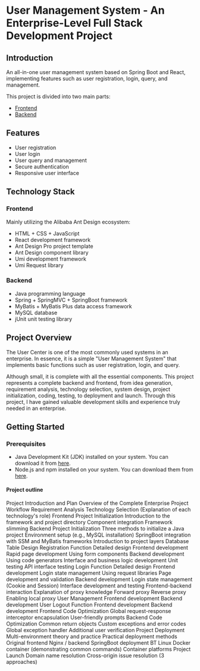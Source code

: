 # User Management System - An Enterprise-Level Full Stack Development Project

## Introduction
An all-in-one user management system based on Spring Boot and React, implementing features such as user registration, login, query, and management.

This project is divided into two main parts:
- [Frontend](#frontend)
- [Backend](#backend)

## Features
- User registration
- User login
- User query and management
- Secure authentication
- Responsive user interface

## Technology Stack

### Frontend
Mainly utilizing the Alibaba Ant Design ecosystem:
- HTML + CSS + JavaScript
- React development framework
- Ant Design Pro project template
- Ant Design component library
- Umi development framework
- Umi Request library

### Backend
- Java programming language
- Spring + SpringMVC + SpringBoot framework
- MyBatis + MyBatis Plus data access framework
- MySQL database
- jUnit unit testing library

## Project Overview
The User Center is one of the most commonly used systems in an enterprise. In essence, it is a simple "User Management System" that implements basic functions such as user registration, login, and query.

Although small, it is complete with all the essential components. This project represents a complete backend and frontend, from idea generation, requirement analysis, technology selection, system design, project initialization, coding, testing, to deployment and launch. Through this project, I have gained valuable development skills and experience truly needed in an enterprise.

## Getting Started

### Prerequisites
- Java Development Kit (JDK) installed on your system. You can download it from [here](https://www.oracle.com/java/technologies/javase-downloads.html).
- Node.js and npm installed on your system. You can download them from [here](https://nodejs.org/).

#### Project outline
Project Introduction and Plan
Overview of the Complete Enterprise Project Workflow
Requirement Analysis
Technology Selection (Explanation of each technology's role)
Frontend Project Initialization
Introduction to the framework and project directory
Component integration
Framework slimming
Backend Project Initialization
Three methods to initialize a Java project
Environment setup (e.g., MySQL installation)
SpringBoot integration with SSM and MyBatis frameworks
Introduction to project layers
Database Table Design
Registration Function
Detailed design
Frontend development
Rapid page development
Using form components
Backend development
Using code generators
Interface and business logic development
Unit testing
API interface testing
Login Function
Detailed design
Frontend development
Login state management
Using request libraries
Page development and validation
Backend development
Login state management (Cookie and Session)
Interface development and testing
Frontend-backend interaction
Explanation of proxy knowledge
Forward proxy
Reverse proxy
Enabling local proxy
User Management
Frontend development
Backend development
User Logout Function
Frontend development
Backend development
Frontend Code Optimization
Global request-response interceptor encapsulation
User-friendly prompts
Backend Code Optimization
Common return objects
Custom exceptions and error codes
Global exception handler
Additional user verification
Project Deployment
Multi-environment theory and practice
Practical deployment methods
Original frontend Nginx / backend SpringBoot deployment
BT Linux
Docker container (demonstrating common commands)
Container platforms
Project Launch
Domain name resolution
Cross-origin issue resolution (3 approaches)
